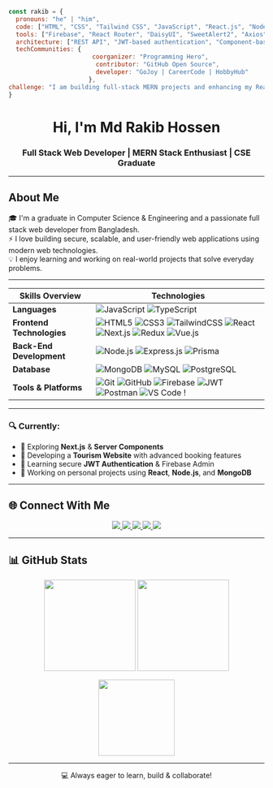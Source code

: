<!-- Banner -->
```javascript
const rakib = {
  pronouns: "he" | "him",
  code: ["HTML", "CSS", "Tailwind CSS", "JavaScript", "React.js", "Node.js", "Express.js", "MongoDB"],
  tools: ["Firebase", "React Router", "DaisyUI", "SweetAlert2", "Axios", "JWT", "Framer Motion"],
  architecture: ["REST API", "JWT-based authentication", "Component-based architecture", "MVC pattern"],
  techCommunities: {
                       coorganizer: "Programming Hero",
                        contributor: "GitHub Open Source",
                        developer: "GoJoy | CareerCode | HobbyHub"
                      },
challenge: "I am building full-stack MERN projects and enhancing my React and backend development skills"
}
```




<h1 align="center">Hi, I'm Md Rakib Hossen</h1>
<h3 align="center">Full Stack Web Developer | MERN Stack Enthusiast | CSE Graduate</h3>

---

## About Me

🎓 I'm a graduate in Computer Science & Engineering and a passionate full stack web developer from Bangladesh.  
⚡ I love building secure, scalable, and user-friendly web applications using modern web technologies.  
💡 I enjoy learning and working on real-world projects that solve everyday problems.



---

|       Skills Overview        | Technologies                                                                                                                                                                                                                          |
|-----------------------|---------------------------------------------------------------------------------------------------------------------------------------------------------------------------------------------------------------------------------------|
| **Languages**         | ![JavaScript](https://img.shields.io/badge/-JavaScript-333333?style=flat&logo=javascript) ![TypeScript](https://img.shields.io/badge/-TypeScript-333333?style=flat&logo=typescript)                                                      |
| **Frontend Technologies** | ![HTML5](https://img.shields.io/badge/-HTML5-333333?style=flat&logo=html5) ![CSS3](https://img.shields.io/badge/-CSS3-333333?style=flat&logo=css3) ![TailwindCSS](https://img.shields.io/badge/TailwindCSS-333333?style=flat&logo=tailwindcss) ![React](https://img.shields.io/badge/-React-333333?style=flat&logo=react) ![Next.js](https://img.shields.io/badge/-Next.js-333333?style=flat&logo=next.js) ![Redux](https://img.shields.io/badge/-Redux-333333?style=flat&logo=redux) ![Vue.js](https://img.shields.io/badge/-Vue.js-333333?style=flat&logo=vuedotjs) |
| **Back-End Development** | ![Node.js](https://img.shields.io/badge/-Node.js-333333?style=flat&logo=node.js) ![Express.js](https://img.shields.io/badge/-Express.js-333333?style=flat&logo=express) ![Prisma](https://img.shields.io/badge/Prisma-333333?style=flat&logo=Prisma)                                                   |
| **Database**          | ![MongoDB](https://img.shields.io/badge/-MongoDB-333333?style=flat&logo=mongodb) ![MySQL](https://img.shields.io/badge/-MySQL-333333?style=flat&logo=mysql) ![PostgreSQL](https://img.shields.io/badge/-PostgreSQL-333333?style=flat&logo=postgresql)                                                          |
| **Tools & Platforms** | ![Git](https://img.shields.io/badge/-Git-333333?style=flat&logo=git) ![GitHub](https://img.shields.io/badge/-GitHub-333333?style=flat&logo=github) ![Firebase](https://img.shields.io/badge/-Firebase-333333?style=flat&logo=firebase) ![JWT](https://img.shields.io/badge/-JWT-333333?style=flat&logo=json-web-tokens) ![Postman](https://img.shields.io/badge/-Postman-333333?style=flat&logo=postman) ![VS Code](https://img.shields.io/badge/-VS%20Code-333333?style=flat&logo=visual-studio-code) ! |

---
### 🔍 Currently:
- 🧪 Exploring **Next.js** & **Server Components**
- 🧳 Developing a **Tourism Website** with advanced booking features
- 🔐 Learning secure **JWT Authentication** & Firebase Admin
- 💼 Working on personal projects using **React**, **Node.js**, and **MongoDB**

  
---

## 🌐 Connect With Me

<p align="center">
  <a href="https://www.linkedin.com/in/mdrakibhossen" target="_blank">
    <img src="https://img.shields.io/badge/LinkedIn-0a66c2?style=for-the-badge&logo=linkedin&logoColor=white"/>
  </a>
  
  <a href="https://discord.com/users/123456789012345678" target="_blank">
    <img src="https://img.shields.io/badge/Discord-5865F2?style=for-the-badge&logo=discord&logoColor=white"/>
  </a>
  
  <a href="mailto:mdrakibhossencse@gmail.com">
    <img src="https://img.shields.io/badge/Gmail-D14836?style=for-the-badge&logo=gmail&logoColor=white"/>
  </a>
  
  <a href="https://facebook.com/mdrakibhossen" target="_blank">
    <img src="https://img.shields.io/badge/Facebook-1877f2?style=for-the-badge&logo=facebook&logoColor=white"/>
  </a>
  
  <a href="https://github.com/MdRakibHossen917" target="_blank">
    <img src="https://img.shields.io/badge/GitHub-000?style=for-the-badge&logo=github&logoColor=white"/>
  </a>
</p>



---

## 📊 GitHub Stats

<p align="center">
  <img src="https://github-readme-stats.vercel.app/api?username=MdRakibHossen917&show_icons=true&theme=radical" height="180" />
  <img src="https://github-readme-streak-stats.herokuapp.com?user=MdRakibHossen917&theme=radical" height="180" />
</p>

<p align="center">
  <img src="https://github-readme-stats.vercel.app/api/top-langs/?username=MdRakibHossen917&layout=compact&theme=radical" height="150" />
</p>

---

<p align="center">💻 Always eager to learn, build & collaborate!</p>
